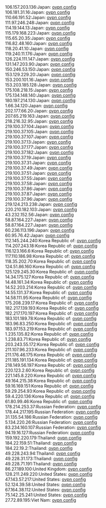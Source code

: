 106.157.203.136:Japan: [ovpn config](vpn/106_157_203_136.ovpn)  
106.181.31.16:Japan: [ovpn config](vpn/106_181_31_16.ovpn)  
110.66.191.52:Japan: [ovpn config](vpn/110_66_191_52.ovpn)  
111.97.246.248:Japan: [ovpn config](vpn/111_97_246_248.ovpn)  
114.19.144.13:Japan: [ovpn config](vpn/114_19_144_13.ovpn)  
115.179.168.223:Japan: [ovpn config](vpn/115_179_168_223.ovpn)  
115.65.20.35:Japan: [ovpn config](vpn/115_65_20_35.ovpn)  
116.82.48.160:Japan: [ovpn config](vpn/116_82_48_160.ovpn)  
118.20.41.10:Japan: [ovpn config](vpn/118_20_41_10.ovpn)  
119.240.11.176:Japan: [ovpn config](vpn/119_240_11_176.ovpn)  
126.224.111.147:Japan: [ovpn config](vpn/126_224_111_147.ovpn)  
131.147.203.90:Japan: [ovpn config](vpn/131_147_203_90.ovpn)  
150.246.53.150:Japan: [ovpn config](vpn/150_246_53_150.ovpn)  
153.129.229.20:Japan: [ovpn config](vpn/153_129_229_20.ovpn)  
153.200.101.16:Japan: [ovpn config](vpn/153_200_101_16.ovpn)  
153.203.185.128:Japan: [ovpn config](vpn/153_203_185_128.ovpn)  
175.108.218.15:Japan: [ovpn config](vpn/175_108_218_15.ovpn)  
175.134.148.140:Japan: [ovpn config](vpn/175_134_148_140.ovpn)  
180.197.214.130:Japan: [ovpn config](vpn/180_197_214_130.ovpn)  
1.66.34.120:Japan: [ovpn config](vpn/1_66_34_120.ovpn)  
202.177.66.20:Japan: [ovpn config](vpn/202_177_66_20.ovpn)  
207.65.219.163:Japan: [ovpn config](vpn/207_65_219_163.ovpn)  
218.216.32.95:Japan: [ovpn config](vpn/218_216_32_95.ovpn)  
219.100.37.104:Japan: [ovpn config](vpn/219_100_37_104.ovpn)  
219.100.37.105:Japan: [ovpn config](vpn/219_100_37_105.ovpn)  
219.100.37.107:Japan: [ovpn config](vpn/219_100_37_107.ovpn)  
219.100.37.13:Japan: [ovpn config](vpn/219_100_37_13.ovpn)  
219.100.37.177:Japan: [ovpn config](vpn/219_100_37_177.ovpn)  
219.100.37.182:Japan: [ovpn config](vpn/219_100_37_182.ovpn)  
219.100.37.19:Japan: [ovpn config](vpn/219_100_37_19.ovpn)  
219.100.37.31:Japan: [ovpn config](vpn/219_100_37_31.ovpn)  
219.100.37.49:Japan: [ovpn config](vpn/219_100_37_49.ovpn)  
219.100.37.51:Japan: [ovpn config](vpn/219_100_37_51.ovpn)  
219.100.37.55:Japan: [ovpn config](vpn/219_100_37_55.ovpn)  
219.100.37.58:Japan: [ovpn config](vpn/219_100_37_58.ovpn)  
219.100.37.86:Japan: [ovpn config](vpn/219_100_37_86.ovpn)  
219.100.37.87:Japan: [ovpn config](vpn/219_100_37_87.ovpn)  
219.100.37.96:Japan: [ovpn config](vpn/219_100_37_96.ovpn)  
219.124.213.238:Japan: [ovpn config](vpn/219_124_213_238.ovpn)  
220.210.182.103:Japan: [ovpn config](vpn/220_210_182_103.ovpn)  
43.232.152.56:Japan: [ovpn config](vpn/43_232_152_56.ovpn)  
58.87.164.227:Japan: [ovpn config](vpn/58_87_164_227.ovpn)  
58.87.164.227:Japan: [ovpn config](vpn/58_87_164_227.ovpn)  
60.236.113.196:Japan: [ovpn config](vpn/60_236_113_196.ovpn)  
60.95.76.42:Japan: [ovpn config](vpn/60_95_76_42.ovpn)  
112.145.244.240:Korea Republic of: [ovpn config](vpn/112_145_244_240.ovpn)  
114.207.243.18:Korea Republic of: [ovpn config](vpn/114_207_243_18.ovpn)  
116.123.166.6:Korea Republic of: [ovpn config](vpn/116_123_166_6.ovpn)  
117.110.186.98:Korea Republic of: [ovpn config](vpn/117_110_186_98.ovpn)  
118.35.202.70:Korea Republic of: [ovpn config](vpn/118_35_202_70.ovpn)  
124.51.86.160:Korea Republic of: [ovpn config](vpn/124_51_86_160.ovpn)  
125.129.245.30:Korea Republic of: [ovpn config](vpn/125_129_245_30.ovpn)  
14.34.175.127:Korea Republic of: [ovpn config](vpn/14_34_175_127.ovpn)  
14.48.161.34:Korea Republic of: [ovpn config](vpn/14_48_161_34.ovpn)  
14.52.203.214:Korea Republic of: [ovpn config](vpn/14_52_203_214.ovpn)  
14.55.131.37:Korea Republic of: [ovpn config](vpn/14_55_131_37.ovpn)  
14.58.111.95:Korea Republic of: [ovpn config](vpn/14_58_111_95.ovpn)  
175.208.239.17:Korea Republic of: [ovpn config](vpn/175_208_239_17.ovpn)  
182.217.139.193:Korea Republic of: [ovpn config](vpn/182_217_139_193.ovpn)  
182.217.170.197:Korea Republic of: [ovpn config](vpn/182_217_170_197.ovpn)  
183.101.189.78:Korea Republic of: [ovpn config](vpn/183_101_189_78.ovpn)  
183.96.83.250:Korea Republic of: [ovpn config](vpn/183_96_83_250.ovpn)  
183.97.153.219:Korea Republic of: [ovpn config](vpn/183_97_153_219.ovpn)  
1.235.135.82:Korea Republic of: [ovpn config](vpn/1_235_135_82.ovpn)  
1.238.83.71:Korea Republic of: [ovpn config](vpn/1_238_83_71.ovpn)  
203.243.55.172:Korea Republic of: [ovpn config](vpn/203_243_55_172.ovpn)  
211.107.96.233:Korea Republic of: [ovpn config](vpn/211_107_96_233.ovpn)  
211.176.46.175:Korea Republic of: [ovpn config](vpn/211_176_46_175.ovpn)  
211.185.191.134:Korea Republic of: [ovpn config](vpn/211_185_191_134.ovpn)  
218.149.56.197:Korea Republic of: [ovpn config](vpn/218_149_56_197.ovpn)  
220.123.2.60:Korea Republic of: [ovpn config](vpn/220_123_2_60.ovpn)  
221.145.8.220:Korea Republic of: [ovpn config](vpn/221_145_8_220.ovpn)  
49.164.215.38:Korea Republic of: [ovpn config](vpn/49_164_215_38.ovpn)  
59.16.169.151:Korea Republic of: [ovpn config](vpn/59_16_169_151.ovpn)  
59.29.254.93:Korea Republic of: [ovpn config](vpn/59_29_254_93.ovpn)  
59.4.220.136:Korea Republic of: [ovpn config](vpn/59_4_220_136.ovpn)  
61.80.99.46:Korea Republic of: [ovpn config](vpn/61_80_99_46.ovpn)  
178.214.253.37:Russian Federation: [ovpn config](vpn/178_214_253_37.ovpn)  
178.44.217.195:Russian Federation: [ovpn config](vpn/178_44_217_195.ovpn)  
31.135.54.186:Russian Federation: [ovpn config](vpn/31_135_54_186.ovpn)  
5.134.220.26:Russian Federation: [ovpn config](vpn/5_134_220_26.ovpn)  
83.234.160.107:Russian Federation: [ovpn config](vpn/83_234_160_107.ovpn)  
94.19.16.127:Russian Federation: [ovpn config](vpn/94_19_16_127.ovpn)  
159.192.220.179:Thailand: [ovpn config](vpn/159_192_220_179.ovpn)  
184.22.159.51:Thailand: [ovpn config](vpn/184_22_159_51.ovpn)  
184.22.19.2:Thailand: [ovpn config](vpn/184_22_19_2.ovpn)  
49.228.243.94:Thailand: [ovpn config](vpn/49_228_243_94.ovpn)  
49.228.31.173:Thailand: [ovpn config](vpn/49_228_31_173.ovpn)  
49.228.71.191:Thailand: [ovpn config](vpn/49_228_71_191.ovpn)  
86.27.189.100:United Kingdom: [ovpn config](vpn/86_27_189_100.ovpn)  
128.211.249.220:United States: [ovpn config](vpn/128_211_249_220.ovpn)  
47.143.57.217:United States: [ovpn config](vpn/47_143_57_217.ovpn)  
52.124.39.58:United States: [ovpn config](vpn/52_124_39_58.ovpn)  
67.164.38.112:United States: [ovpn config](vpn/67_164_38_112.ovpn)  
75.142.25.241:United States: [ovpn config](vpn/75_142_25_241.ovpn)  
27.72.89.195:Viet Nam: [ovpn config](vpn/27_72_89_195.ovpn)  

